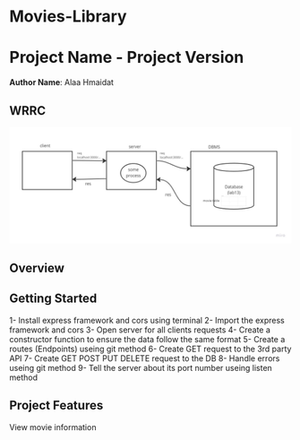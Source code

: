 # Movies-Library

# Project Name - Project Version

**Author Name**: Alaa Hmaidat

## WRRC
<!-- ![alt text](./img/Untitled%20(6).jpg) -->
<!-- ![alt text](./img/Untitled%20(8).jpg) -->
![alt text](./img/Untitled%20(9).jpg)
## Overview

## Getting Started
1- Install express framework and cors using terminal
2- Import the express framework and cors
3- Open server for all clients requests
4- Create a constructor function to ensure the data follow the same format
5- Create a routes (Endpoints) useing git method
6- Create GET request to the 3rd party API
7- Create GET POST PUT DELETE request to the DB
8- Handle errors useing git method
9- Tell the server about its port number useing listen method


## Project Features
View movie information
